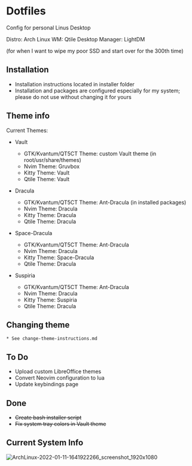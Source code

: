 # Dotfiles
Config for personal Linus Desktop

Distro: Arch Linux
WM: Qtile
Desktop Manager: LightDM

(for when I want to wipe my poor SSD and start over for the 300th time)

## Installation

* Installation instructions located in installer folder
* Installation and packages are configured especially for my system; please do not use without changing it for yours

## Theme info

Current Themes:

* Vault
	* GTK/Kvantum/QT5CT Theme: custom Vault theme (in root/usr/share/themes)
	* Nvim Theme: Gruvbox
	* Kitty Theme: Vault
	* Qtile Theme: Vault

* Dracula
 	* GTK/Kvantum/QT5CT Theme: Ant-Dracula (in installed packages)
	* Nvim Theme: Dracula
	* Kitty Theme: Dracula
	* Qtile Theme: Dracula

* Space-Dracula
 	* GTK/Kvantum/QT5CT Theme: Ant-Dracula
	* Nvim Theme: Dracula
	* Kitty Theme: Space-Dracula
	* Qtile Theme: Dracula

* Suspiria
 	* GTK/Kvantum/QT5CT Theme: Ant-Dracula
	* Nvim Theme: Dracula
	* Kitty Theme: Suspiria
	* Qtile Theme: Dracula

## Changing theme
	* See change-theme-instructions.md


## To Do

* Upload custom LibreOffice themes
* Convert Neovim configuration to lua
* Update keybindings page

## Done
* ~~Create bash installer script~~
* ~~Fix system tray colors in Vault theme~~

## Current System Info
![ArchLinux-2022-01-11-1641922266_screenshot_1920x1080](https://user-images.githubusercontent.com/91238138/148994007-137b9bde-8d51-4d76-a345-0b556e63de5f.jpg)
